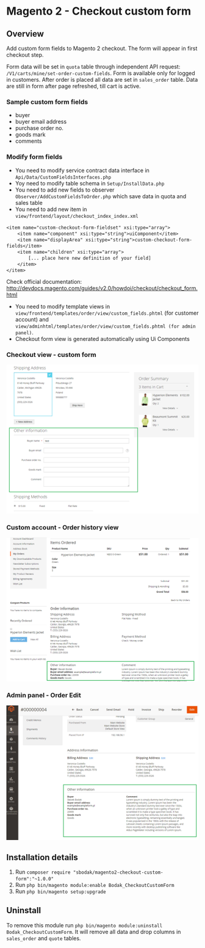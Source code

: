 # Magento 2 - Checkout custom form
 
## Overview
Add custom form fields to Magento 2 checkout. The form will appear in first checkout step.

Form data will be set in `quota` table through independent API request: `/V1/carts/mine/set-order-custom-fields`. Form is available only for logged in customers. After order is placed all data are set in `sales_order` table. Data are still in form after page refreshed, till cart is active.

### Sample custom form fields
- buyer
- buyer email address
- purchase order no.
- goods mark
- comments

### Modify form fields
- You need to modify service contract data interface in `Api/Data/CustomFieldsInterfaces.php`
- Yoy need to modify table schema in `Setup/InstallData.php`
- You need to add new fields to observer `Observer/AddCustomFieldsToOrder.php` which save data in quota and sales table
- You need to add new item in `view/frontend/layout/checkout_index_index.xml`

```
<item name="custom-checkout-form-fieldset" xsi:type="array">
    <item name="component" xsi:type="string">uiComponent</item>
    <item name="displayArea" xsi:type="string">custom-checkout-form-fields</item>
    <item name="children" xsi:type="array">
        [... place here new definition of your field]
    </item>
</item>
```

Check official documentation: http://devdocs.magento.com/guides/v2.0/howdoi/checkout/checkout_form.html

- You need to modify template views in `view/frontend/templates/order/view/custom_fields.phtml` (for customer account) and `view/adminhtml/templates/order/view/custom_fields.phtml (for admin panel)`.
- Checkout form view is generated automatically using Ui Components


### Checkout view - custom form
![Checkout frontend custom form](docs/frontened_checkout_custom_form.png)

### Custom account - Order history view
![Customer account - Order history view](docs/frontend_customer_account_orders.png)

### Admin panel - Order Edit
![Admin panel - order edit](docs/backend_order_custom_information.png)

 
## Installation details
1. Run `composer require "sbodak/magento2-checkout-custom-form":"~1.0.0"`
2. Run `php bin/magento module:enable Bodak_CheckoutCustomForm`
3. Run `php bin/magento setup:upgrade`

## Uninstall
To remove this module run `php bin/magento module:uninstall Bodak_CheckoutCustomForm`.
It will remove all data and drop columns in `sales_order` and `quote` tables.